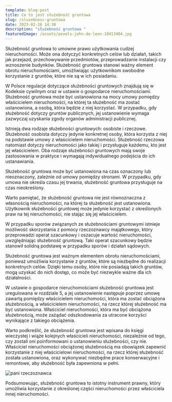 ```yaml
---
template: blog-post
title: Co to jest służebność gruntowa
slug: /sluzebnosc-gruntowa
date: 2023-02-26 14:30
description: "służebność gruntowa "
featuredImage: /assets/pexels-john-de-leon-10413404.jpg
---
```

Służebność gruntowa to umowne prawo użytkowania cudzej nieruchomości. Może ona dotyczyć konkretnych celów lub działań, takich jak przejazd, przechowywanie przedmiotów, przeprowadzanie instalacji czy wznoszenie budynków. Służebność gruntowa stanowi ważny element obrotu nieruchomościami, umożliwiając użytkownikom swobodne korzystanie z gruntów, które nie są w ich posiadaniu.

W Polsce regulacje dotyczące służebności gruntowych znajdują się w Kodeksie cywilnym oraz w ustawie o gospodarce nieruchomościami. Służebność gruntowa może być ustanowiona na mocy umowy pomiędzy właścicielem nieruchomości, na której ta służebność ma zostać ustanowiona, a osobą, która będzie z niej korzystać. W przypadku, gdy służebność dotyczy gruntów publicznych, jej ustanowienie wymaga zazwyczaj uzyskania zgody organów administracji publicznej.

Istnieją dwa rodzaje służebności gruntowych: osobiste i rzeczowe. Służebność osobista dotyczy jedynie konkretnej osoby, która korzysta z niej na podstawie umowy z właścicielem nieruchomości. Służebność rzeczowa natomiast dotyczy nieruchomości jako takiej i przysługuje każdemu, kto jest jej właścicielem. Oba rodzaje służebności gruntowych mają swoje zastosowania w praktyce i wymagają indywidualnego podejścia do ich ustanawiania.

Służebność gruntowa może być ustanowiona na czas oznaczony lub nieoznaczony, zależnie od umowy pomiędzy stronami. W przypadku, gdy umowa nie określa czasu jej trwania, służebność gruntowa przysługuje na czas nieokreślony.

Warto pamiętać, że służebność gruntowa nie jest równoznaczna z własnością nieruchomości, na której ta służebność jest ustanowiona. Użytkownik służebności gruntowej może jedynie korzystać z określonych praw na tej nieruchomości, nie stając się jej właścicielem.

W przypadku sporów związanych ze służebnościami gruntowymi istnieje możliwość skorzystania z pomocy rzeczoznawcy majątkowego, który przeprowadzi operat szacunkowy i oszacuje wartość nieruchomości, uwzględniając służebność gruntową. Taki operat szacunkowy będzie stanowił solidną podstawę w przypadku sporów i działań sądowych.

Służebność gruntowa jest ważnym elementem obrotu nieruchomościami, ponieważ umożliwia korzystanie z gruntów, które są niezbędne do realizacji konkretnych celów. Dzięki temu osoby, które nie posiadają takich gruntów, mogą uzyskać do nich dostęp, co może być niezwykle ważne dla ich działalności.

W ustawie o gospodarce nieruchomościami służebność gruntowa jest uregulowana w rozdziale 5, a jej ustanowienie następuje poprzez umowę zawartą pomiędzy właścicielem nieruchomości, która ma zostać obciążona służebnością, a właścicielem nieruchomości, na rzecz której służebność ma być ustanowiona. Właściciel nieruchomości, która ma być obciążona służebnością, może zażądać odszkodowania za utracone korzyści wynikające z takiego obciążenia.

Warto podkreślić, że służebność gruntowa jest wpisana do księgi wieczystej i wiąże kolejnych właścicieli nieruchomości, niezależnie od tego, czy zostali oni poinformowani o ustanowieniu służebności, czy nie. Właściciel nieruchomości obciążonej służebnością ma obowiązek zapewnić korzystanie z niej właścicielowi nieruchomości, na rzecz której służebność została ustanowiona, oraz wykonywać niezbędne prace konserwacyjne i remontowe, aby służebność była zapewniona w pełni.

![pani rzeczoznawca](/assets/975075ac-3d6c-4eb5-8b5e-87462516890e.jpg)

Podsumowując, służebność gruntowa to istotny instrument prawny, który umożliwia korzystanie z określonej części nieruchomości przez właściciela innej nieruchomości.